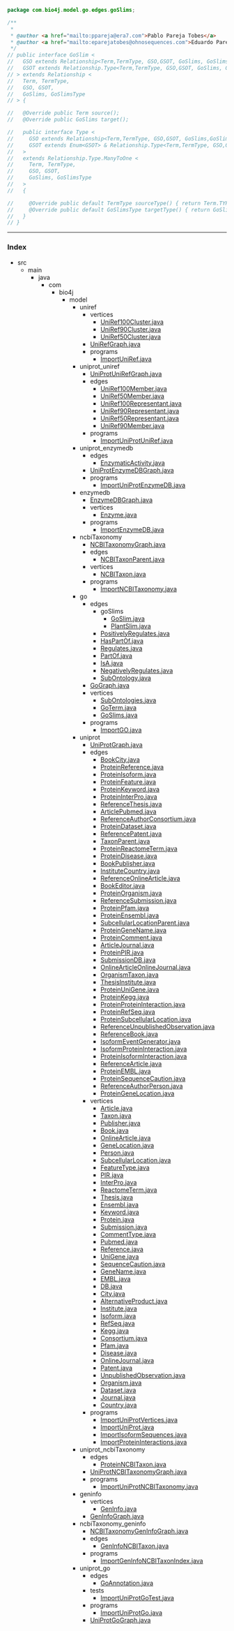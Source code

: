 
```java
package com.bio4j.model.go.edges.goSlims;

/**
 *
 * @author <a href="mailto:ppareja@era7.com">Pablo Pareja Tobes</a>
 * @author <a href="mailto:eparejatobes@ohnosequences.com">Eduardo Pareja-Tobes</a>
 */
// public interface GoSlim <
//   GSO extends Relationship<Term,TermType, GSO,GSOT, GoSlims, GoSlimsType>,
//   GSOT extends Relationship.Type<Term,TermType, GSO,GSOT, GoSlims, GoSlimsType>
// > extends Relationship <
//   Term, TermType,
//   GSO, GSOT,
//   GoSlims, GoSlimsType
// > {

//   @Override public Term source();
//   @Override public GoSlims target();

//   public interface Type <
//     GSO extends Relationship<Term,TermType, GSO,GSOT, GoSlims,GoSlimsType>,
//     GSOT extends Enum<GSOT> & Relationship.Type<Term,TermType, GSO,GSOT, GoSlims,GoSlimsType>
//   > 
//   extends Relationship.Type.ManyToOne <
//     Term, TermType,
//     GSO, GSOT,
//     GoSlims, GoSlimsType
//   >
//   {

//     @Override public default TermType sourceType() { return Term.TYPE; }
//     @Override public default GoSlimsType targetType() { return GoSlims.TYPE; }
//   }
// }

```


------

### Index

+ src
  + main
    + java
      + com
        + bio4j
          + model
            + uniref
              + vertices
                + [UniRef100Cluster.java][main/java/com/bio4j/model/uniref/vertices/UniRef100Cluster.java]
                + [UniRef90Cluster.java][main/java/com/bio4j/model/uniref/vertices/UniRef90Cluster.java]
                + [UniRef50Cluster.java][main/java/com/bio4j/model/uniref/vertices/UniRef50Cluster.java]
              + [UniRefGraph.java][main/java/com/bio4j/model/uniref/UniRefGraph.java]
              + programs
                + [ImportUniRef.java][main/java/com/bio4j/model/uniref/programs/ImportUniRef.java]
            + uniprot_uniref
              + [UniProtUniRefGraph.java][main/java/com/bio4j/model/uniprot_uniref/UniProtUniRefGraph.java]
              + edges
                + [UniRef100Member.java][main/java/com/bio4j/model/uniprot_uniref/edges/UniRef100Member.java]
                + [UniRef50Member.java][main/java/com/bio4j/model/uniprot_uniref/edges/UniRef50Member.java]
                + [UniRef100Representant.java][main/java/com/bio4j/model/uniprot_uniref/edges/UniRef100Representant.java]
                + [UniRef90Representant.java][main/java/com/bio4j/model/uniprot_uniref/edges/UniRef90Representant.java]
                + [UniRef50Representant.java][main/java/com/bio4j/model/uniprot_uniref/edges/UniRef50Representant.java]
                + [UniRef90Member.java][main/java/com/bio4j/model/uniprot_uniref/edges/UniRef90Member.java]
              + programs
                + [ImportUniProtUniRef.java][main/java/com/bio4j/model/uniprot_uniref/programs/ImportUniProtUniRef.java]
            + uniprot_enzymedb
              + edges
                + [EnzymaticActivity.java][main/java/com/bio4j/model/uniprot_enzymedb/edges/EnzymaticActivity.java]
              + [UniProtEnzymeDBGraph.java][main/java/com/bio4j/model/uniprot_enzymedb/UniProtEnzymeDBGraph.java]
              + programs
                + [ImportUniProtEnzymeDB.java][main/java/com/bio4j/model/uniprot_enzymedb/programs/ImportUniProtEnzymeDB.java]
            + enzymedb
              + [EnzymeDBGraph.java][main/java/com/bio4j/model/enzymedb/EnzymeDBGraph.java]
              + vertices
                + [Enzyme.java][main/java/com/bio4j/model/enzymedb/vertices/Enzyme.java]
              + programs
                + [ImportEnzymeDB.java][main/java/com/bio4j/model/enzymedb/programs/ImportEnzymeDB.java]
            + ncbiTaxonomy
              + [NCBITaxonomyGraph.java][main/java/com/bio4j/model/ncbiTaxonomy/NCBITaxonomyGraph.java]
              + edges
                + [NCBITaxonParent.java][main/java/com/bio4j/model/ncbiTaxonomy/edges/NCBITaxonParent.java]
              + vertices
                + [NCBITaxon.java][main/java/com/bio4j/model/ncbiTaxonomy/vertices/NCBITaxon.java]
              + programs
                + [ImportNCBITaxonomy.java][main/java/com/bio4j/model/ncbiTaxonomy/programs/ImportNCBITaxonomy.java]
            + go
              + edges
                + goSlims
                  + [GoSlim.java][main/java/com/bio4j/model/go/edges/goSlims/GoSlim.java]
                  + [PlantSlim.java][main/java/com/bio4j/model/go/edges/goSlims/PlantSlim.java]
                + [PositivelyRegulates.java][main/java/com/bio4j/model/go/edges/PositivelyRegulates.java]
                + [HasPartOf.java][main/java/com/bio4j/model/go/edges/HasPartOf.java]
                + [Regulates.java][main/java/com/bio4j/model/go/edges/Regulates.java]
                + [PartOf.java][main/java/com/bio4j/model/go/edges/PartOf.java]
                + [IsA.java][main/java/com/bio4j/model/go/edges/IsA.java]
                + [NegativelyRegulates.java][main/java/com/bio4j/model/go/edges/NegativelyRegulates.java]
                + [SubOntology.java][main/java/com/bio4j/model/go/edges/SubOntology.java]
              + [GoGraph.java][main/java/com/bio4j/model/go/GoGraph.java]
              + vertices
                + [SubOntologies.java][main/java/com/bio4j/model/go/vertices/SubOntologies.java]
                + [GoTerm.java][main/java/com/bio4j/model/go/vertices/GoTerm.java]
                + [GoSlims.java][main/java/com/bio4j/model/go/vertices/GoSlims.java]
              + programs
                + [ImportGO.java][main/java/com/bio4j/model/go/programs/ImportGO.java]
            + uniprot
              + [UniProtGraph.java][main/java/com/bio4j/model/uniprot/UniProtGraph.java]
              + edges
                + [BookCity.java][main/java/com/bio4j/model/uniprot/edges/BookCity.java]
                + [ProteinReference.java][main/java/com/bio4j/model/uniprot/edges/ProteinReference.java]
                + [ProteinIsoform.java][main/java/com/bio4j/model/uniprot/edges/ProteinIsoform.java]
                + [ProteinFeature.java][main/java/com/bio4j/model/uniprot/edges/ProteinFeature.java]
                + [ProteinKeyword.java][main/java/com/bio4j/model/uniprot/edges/ProteinKeyword.java]
                + [ProteinInterPro.java][main/java/com/bio4j/model/uniprot/edges/ProteinInterPro.java]
                + [ReferenceThesis.java][main/java/com/bio4j/model/uniprot/edges/ReferenceThesis.java]
                + [ArticlePubmed.java][main/java/com/bio4j/model/uniprot/edges/ArticlePubmed.java]
                + [ReferenceAuthorConsortium.java][main/java/com/bio4j/model/uniprot/edges/ReferenceAuthorConsortium.java]
                + [ProteinDataset.java][main/java/com/bio4j/model/uniprot/edges/ProteinDataset.java]
                + [ReferencePatent.java][main/java/com/bio4j/model/uniprot/edges/ReferencePatent.java]
                + [TaxonParent.java][main/java/com/bio4j/model/uniprot/edges/TaxonParent.java]
                + [ProteinReactomeTerm.java][main/java/com/bio4j/model/uniprot/edges/ProteinReactomeTerm.java]
                + [ProteinDisease.java][main/java/com/bio4j/model/uniprot/edges/ProteinDisease.java]
                + [BookPublisher.java][main/java/com/bio4j/model/uniprot/edges/BookPublisher.java]
                + [InstituteCountry.java][main/java/com/bio4j/model/uniprot/edges/InstituteCountry.java]
                + [ReferenceOnlineArticle.java][main/java/com/bio4j/model/uniprot/edges/ReferenceOnlineArticle.java]
                + [BookEditor.java][main/java/com/bio4j/model/uniprot/edges/BookEditor.java]
                + [ProteinOrganism.java][main/java/com/bio4j/model/uniprot/edges/ProteinOrganism.java]
                + [ReferenceSubmission.java][main/java/com/bio4j/model/uniprot/edges/ReferenceSubmission.java]
                + [ProteinPfam.java][main/java/com/bio4j/model/uniprot/edges/ProteinPfam.java]
                + [ProteinEnsembl.java][main/java/com/bio4j/model/uniprot/edges/ProteinEnsembl.java]
                + [SubcellularLocationParent.java][main/java/com/bio4j/model/uniprot/edges/SubcellularLocationParent.java]
                + [ProteinGeneName.java][main/java/com/bio4j/model/uniprot/edges/ProteinGeneName.java]
                + [ProteinComment.java][main/java/com/bio4j/model/uniprot/edges/ProteinComment.java]
                + [ArticleJournal.java][main/java/com/bio4j/model/uniprot/edges/ArticleJournal.java]
                + [ProteinPIR.java][main/java/com/bio4j/model/uniprot/edges/ProteinPIR.java]
                + [SubmissionDB.java][main/java/com/bio4j/model/uniprot/edges/SubmissionDB.java]
                + [OnlineArticleOnlineJournal.java][main/java/com/bio4j/model/uniprot/edges/OnlineArticleOnlineJournal.java]
                + [OrganismTaxon.java][main/java/com/bio4j/model/uniprot/edges/OrganismTaxon.java]
                + [ThesisInstitute.java][main/java/com/bio4j/model/uniprot/edges/ThesisInstitute.java]
                + [ProteinUniGene.java][main/java/com/bio4j/model/uniprot/edges/ProteinUniGene.java]
                + [ProteinKegg.java][main/java/com/bio4j/model/uniprot/edges/ProteinKegg.java]
                + [ProteinProteinInteraction.java][main/java/com/bio4j/model/uniprot/edges/ProteinProteinInteraction.java]
                + [ProteinRefSeq.java][main/java/com/bio4j/model/uniprot/edges/ProteinRefSeq.java]
                + [ProteinSubcellularLocation.java][main/java/com/bio4j/model/uniprot/edges/ProteinSubcellularLocation.java]
                + [ReferenceUnpublishedObservation.java][main/java/com/bio4j/model/uniprot/edges/ReferenceUnpublishedObservation.java]
                + [ReferenceBook.java][main/java/com/bio4j/model/uniprot/edges/ReferenceBook.java]
                + [IsoformEventGenerator.java][main/java/com/bio4j/model/uniprot/edges/IsoformEventGenerator.java]
                + [IsoformProteinInteraction.java][main/java/com/bio4j/model/uniprot/edges/IsoformProteinInteraction.java]
                + [ProteinIsoformInteraction.java][main/java/com/bio4j/model/uniprot/edges/ProteinIsoformInteraction.java]
                + [ReferenceArticle.java][main/java/com/bio4j/model/uniprot/edges/ReferenceArticle.java]
                + [ProteinEMBL.java][main/java/com/bio4j/model/uniprot/edges/ProteinEMBL.java]
                + [ProteinSequenceCaution.java][main/java/com/bio4j/model/uniprot/edges/ProteinSequenceCaution.java]
                + [ReferenceAuthorPerson.java][main/java/com/bio4j/model/uniprot/edges/ReferenceAuthorPerson.java]
                + [ProteinGeneLocation.java][main/java/com/bio4j/model/uniprot/edges/ProteinGeneLocation.java]
              + vertices
                + [Article.java][main/java/com/bio4j/model/uniprot/vertices/Article.java]
                + [Taxon.java][main/java/com/bio4j/model/uniprot/vertices/Taxon.java]
                + [Publisher.java][main/java/com/bio4j/model/uniprot/vertices/Publisher.java]
                + [Book.java][main/java/com/bio4j/model/uniprot/vertices/Book.java]
                + [OnlineArticle.java][main/java/com/bio4j/model/uniprot/vertices/OnlineArticle.java]
                + [GeneLocation.java][main/java/com/bio4j/model/uniprot/vertices/GeneLocation.java]
                + [Person.java][main/java/com/bio4j/model/uniprot/vertices/Person.java]
                + [SubcellularLocation.java][main/java/com/bio4j/model/uniprot/vertices/SubcellularLocation.java]
                + [FeatureType.java][main/java/com/bio4j/model/uniprot/vertices/FeatureType.java]
                + [PIR.java][main/java/com/bio4j/model/uniprot/vertices/PIR.java]
                + [InterPro.java][main/java/com/bio4j/model/uniprot/vertices/InterPro.java]
                + [ReactomeTerm.java][main/java/com/bio4j/model/uniprot/vertices/ReactomeTerm.java]
                + [Thesis.java][main/java/com/bio4j/model/uniprot/vertices/Thesis.java]
                + [Ensembl.java][main/java/com/bio4j/model/uniprot/vertices/Ensembl.java]
                + [Keyword.java][main/java/com/bio4j/model/uniprot/vertices/Keyword.java]
                + [Protein.java][main/java/com/bio4j/model/uniprot/vertices/Protein.java]
                + [Submission.java][main/java/com/bio4j/model/uniprot/vertices/Submission.java]
                + [CommentType.java][main/java/com/bio4j/model/uniprot/vertices/CommentType.java]
                + [Pubmed.java][main/java/com/bio4j/model/uniprot/vertices/Pubmed.java]
                + [Reference.java][main/java/com/bio4j/model/uniprot/vertices/Reference.java]
                + [UniGene.java][main/java/com/bio4j/model/uniprot/vertices/UniGene.java]
                + [SequenceCaution.java][main/java/com/bio4j/model/uniprot/vertices/SequenceCaution.java]
                + [GeneName.java][main/java/com/bio4j/model/uniprot/vertices/GeneName.java]
                + [EMBL.java][main/java/com/bio4j/model/uniprot/vertices/EMBL.java]
                + [DB.java][main/java/com/bio4j/model/uniprot/vertices/DB.java]
                + [City.java][main/java/com/bio4j/model/uniprot/vertices/City.java]
                + [AlternativeProduct.java][main/java/com/bio4j/model/uniprot/vertices/AlternativeProduct.java]
                + [Institute.java][main/java/com/bio4j/model/uniprot/vertices/Institute.java]
                + [Isoform.java][main/java/com/bio4j/model/uniprot/vertices/Isoform.java]
                + [RefSeq.java][main/java/com/bio4j/model/uniprot/vertices/RefSeq.java]
                + [Kegg.java][main/java/com/bio4j/model/uniprot/vertices/Kegg.java]
                + [Consortium.java][main/java/com/bio4j/model/uniprot/vertices/Consortium.java]
                + [Pfam.java][main/java/com/bio4j/model/uniprot/vertices/Pfam.java]
                + [Disease.java][main/java/com/bio4j/model/uniprot/vertices/Disease.java]
                + [OnlineJournal.java][main/java/com/bio4j/model/uniprot/vertices/OnlineJournal.java]
                + [Patent.java][main/java/com/bio4j/model/uniprot/vertices/Patent.java]
                + [UnpublishedObservation.java][main/java/com/bio4j/model/uniprot/vertices/UnpublishedObservation.java]
                + [Organism.java][main/java/com/bio4j/model/uniprot/vertices/Organism.java]
                + [Dataset.java][main/java/com/bio4j/model/uniprot/vertices/Dataset.java]
                + [Journal.java][main/java/com/bio4j/model/uniprot/vertices/Journal.java]
                + [Country.java][main/java/com/bio4j/model/uniprot/vertices/Country.java]
              + programs
                + [ImportUniProtVertices.java][main/java/com/bio4j/model/uniprot/programs/ImportUniProtVertices.java]
                + [ImportUniProt.java][main/java/com/bio4j/model/uniprot/programs/ImportUniProt.java]
                + [ImportIsoformSequences.java][main/java/com/bio4j/model/uniprot/programs/ImportIsoformSequences.java]
                + [ImportProteinInteractions.java][main/java/com/bio4j/model/uniprot/programs/ImportProteinInteractions.java]
            + uniprot_ncbiTaxonomy
              + edges
                + [ProteinNCBITaxon.java][main/java/com/bio4j/model/uniprot_ncbiTaxonomy/edges/ProteinNCBITaxon.java]
              + [UniProtNCBITaxonomyGraph.java][main/java/com/bio4j/model/uniprot_ncbiTaxonomy/UniProtNCBITaxonomyGraph.java]
              + programs
                + [ImportUniProtNCBITaxonomy.java][main/java/com/bio4j/model/uniprot_ncbiTaxonomy/programs/ImportUniProtNCBITaxonomy.java]
            + geninfo
              + vertices
                + [GenInfo.java][main/java/com/bio4j/model/geninfo/vertices/GenInfo.java]
              + [GenInfoGraph.java][main/java/com/bio4j/model/geninfo/GenInfoGraph.java]
            + ncbiTaxonomy_geninfo
              + [NCBITaxonomyGenInfoGraph.java][main/java/com/bio4j/model/ncbiTaxonomy_geninfo/NCBITaxonomyGenInfoGraph.java]
              + edges
                + [GenInfoNCBITaxon.java][main/java/com/bio4j/model/ncbiTaxonomy_geninfo/edges/GenInfoNCBITaxon.java]
              + programs
                + [ImportGenInfoNCBITaxonIndex.java][main/java/com/bio4j/model/ncbiTaxonomy_geninfo/programs/ImportGenInfoNCBITaxonIndex.java]
            + uniprot_go
              + edges
                + [GoAnnotation.java][main/java/com/bio4j/model/uniprot_go/edges/GoAnnotation.java]
              + tests
                + [ImportUniProtGoTest.java][main/java/com/bio4j/model/uniprot_go/tests/ImportUniProtGoTest.java]
              + programs
                + [ImportUniProtGo.java][main/java/com/bio4j/model/uniprot_go/programs/ImportUniProtGo.java]
              + [UniProtGoGraph.java][main/java/com/bio4j/model/uniprot_go/UniProtGoGraph.java]

[main/java/com/bio4j/model/uniref/vertices/UniRef100Cluster.java]: ../../../uniref/vertices/UniRef100Cluster.java.md
[main/java/com/bio4j/model/uniref/vertices/UniRef90Cluster.java]: ../../../uniref/vertices/UniRef90Cluster.java.md
[main/java/com/bio4j/model/uniref/vertices/UniRef50Cluster.java]: ../../../uniref/vertices/UniRef50Cluster.java.md
[main/java/com/bio4j/model/uniref/UniRefGraph.java]: ../../../uniref/UniRefGraph.java.md
[main/java/com/bio4j/model/uniref/programs/ImportUniRef.java]: ../../../uniref/programs/ImportUniRef.java.md
[main/java/com/bio4j/model/uniprot_uniref/UniProtUniRefGraph.java]: ../../../uniprot_uniref/UniProtUniRefGraph.java.md
[main/java/com/bio4j/model/uniprot_uniref/edges/UniRef100Member.java]: ../../../uniprot_uniref/edges/UniRef100Member.java.md
[main/java/com/bio4j/model/uniprot_uniref/edges/UniRef50Member.java]: ../../../uniprot_uniref/edges/UniRef50Member.java.md
[main/java/com/bio4j/model/uniprot_uniref/edges/UniRef100Representant.java]: ../../../uniprot_uniref/edges/UniRef100Representant.java.md
[main/java/com/bio4j/model/uniprot_uniref/edges/UniRef90Representant.java]: ../../../uniprot_uniref/edges/UniRef90Representant.java.md
[main/java/com/bio4j/model/uniprot_uniref/edges/UniRef50Representant.java]: ../../../uniprot_uniref/edges/UniRef50Representant.java.md
[main/java/com/bio4j/model/uniprot_uniref/edges/UniRef90Member.java]: ../../../uniprot_uniref/edges/UniRef90Member.java.md
[main/java/com/bio4j/model/uniprot_uniref/programs/ImportUniProtUniRef.java]: ../../../uniprot_uniref/programs/ImportUniProtUniRef.java.md
[main/java/com/bio4j/model/uniprot_enzymedb/edges/EnzymaticActivity.java]: ../../../uniprot_enzymedb/edges/EnzymaticActivity.java.md
[main/java/com/bio4j/model/uniprot_enzymedb/UniProtEnzymeDBGraph.java]: ../../../uniprot_enzymedb/UniProtEnzymeDBGraph.java.md
[main/java/com/bio4j/model/uniprot_enzymedb/programs/ImportUniProtEnzymeDB.java]: ../../../uniprot_enzymedb/programs/ImportUniProtEnzymeDB.java.md
[main/java/com/bio4j/model/enzymedb/EnzymeDBGraph.java]: ../../../enzymedb/EnzymeDBGraph.java.md
[main/java/com/bio4j/model/enzymedb/vertices/Enzyme.java]: ../../../enzymedb/vertices/Enzyme.java.md
[main/java/com/bio4j/model/enzymedb/programs/ImportEnzymeDB.java]: ../../../enzymedb/programs/ImportEnzymeDB.java.md
[main/java/com/bio4j/model/ncbiTaxonomy/NCBITaxonomyGraph.java]: ../../../ncbiTaxonomy/NCBITaxonomyGraph.java.md
[main/java/com/bio4j/model/ncbiTaxonomy/edges/NCBITaxonParent.java]: ../../../ncbiTaxonomy/edges/NCBITaxonParent.java.md
[main/java/com/bio4j/model/ncbiTaxonomy/vertices/NCBITaxon.java]: ../../../ncbiTaxonomy/vertices/NCBITaxon.java.md
[main/java/com/bio4j/model/ncbiTaxonomy/programs/ImportNCBITaxonomy.java]: ../../../ncbiTaxonomy/programs/ImportNCBITaxonomy.java.md
[main/java/com/bio4j/model/go/edges/goSlims/GoSlim.java]: GoSlim.java.md
[main/java/com/bio4j/model/go/edges/goSlims/PlantSlim.java]: PlantSlim.java.md
[main/java/com/bio4j/model/go/edges/PositivelyRegulates.java]: ../PositivelyRegulates.java.md
[main/java/com/bio4j/model/go/edges/HasPartOf.java]: ../HasPartOf.java.md
[main/java/com/bio4j/model/go/edges/Regulates.java]: ../Regulates.java.md
[main/java/com/bio4j/model/go/edges/PartOf.java]: ../PartOf.java.md
[main/java/com/bio4j/model/go/edges/IsA.java]: ../IsA.java.md
[main/java/com/bio4j/model/go/edges/NegativelyRegulates.java]: ../NegativelyRegulates.java.md
[main/java/com/bio4j/model/go/edges/SubOntology.java]: ../SubOntology.java.md
[main/java/com/bio4j/model/go/GoGraph.java]: ../../GoGraph.java.md
[main/java/com/bio4j/model/go/vertices/SubOntologies.java]: ../../vertices/SubOntologies.java.md
[main/java/com/bio4j/model/go/vertices/GoTerm.java]: ../../vertices/GoTerm.java.md
[main/java/com/bio4j/model/go/vertices/GoSlims.java]: ../../vertices/GoSlims.java.md
[main/java/com/bio4j/model/go/programs/ImportGO.java]: ../../programs/ImportGO.java.md
[main/java/com/bio4j/model/uniprot/UniProtGraph.java]: ../../../uniprot/UniProtGraph.java.md
[main/java/com/bio4j/model/uniprot/edges/BookCity.java]: ../../../uniprot/edges/BookCity.java.md
[main/java/com/bio4j/model/uniprot/edges/ProteinReference.java]: ../../../uniprot/edges/ProteinReference.java.md
[main/java/com/bio4j/model/uniprot/edges/ProteinIsoform.java]: ../../../uniprot/edges/ProteinIsoform.java.md
[main/java/com/bio4j/model/uniprot/edges/ProteinFeature.java]: ../../../uniprot/edges/ProteinFeature.java.md
[main/java/com/bio4j/model/uniprot/edges/ProteinKeyword.java]: ../../../uniprot/edges/ProteinKeyword.java.md
[main/java/com/bio4j/model/uniprot/edges/ProteinInterPro.java]: ../../../uniprot/edges/ProteinInterPro.java.md
[main/java/com/bio4j/model/uniprot/edges/ReferenceThesis.java]: ../../../uniprot/edges/ReferenceThesis.java.md
[main/java/com/bio4j/model/uniprot/edges/ArticlePubmed.java]: ../../../uniprot/edges/ArticlePubmed.java.md
[main/java/com/bio4j/model/uniprot/edges/ReferenceAuthorConsortium.java]: ../../../uniprot/edges/ReferenceAuthorConsortium.java.md
[main/java/com/bio4j/model/uniprot/edges/ProteinDataset.java]: ../../../uniprot/edges/ProteinDataset.java.md
[main/java/com/bio4j/model/uniprot/edges/ReferencePatent.java]: ../../../uniprot/edges/ReferencePatent.java.md
[main/java/com/bio4j/model/uniprot/edges/TaxonParent.java]: ../../../uniprot/edges/TaxonParent.java.md
[main/java/com/bio4j/model/uniprot/edges/ProteinReactomeTerm.java]: ../../../uniprot/edges/ProteinReactomeTerm.java.md
[main/java/com/bio4j/model/uniprot/edges/ProteinDisease.java]: ../../../uniprot/edges/ProteinDisease.java.md
[main/java/com/bio4j/model/uniprot/edges/BookPublisher.java]: ../../../uniprot/edges/BookPublisher.java.md
[main/java/com/bio4j/model/uniprot/edges/InstituteCountry.java]: ../../../uniprot/edges/InstituteCountry.java.md
[main/java/com/bio4j/model/uniprot/edges/ReferenceOnlineArticle.java]: ../../../uniprot/edges/ReferenceOnlineArticle.java.md
[main/java/com/bio4j/model/uniprot/edges/BookEditor.java]: ../../../uniprot/edges/BookEditor.java.md
[main/java/com/bio4j/model/uniprot/edges/ProteinOrganism.java]: ../../../uniprot/edges/ProteinOrganism.java.md
[main/java/com/bio4j/model/uniprot/edges/ReferenceSubmission.java]: ../../../uniprot/edges/ReferenceSubmission.java.md
[main/java/com/bio4j/model/uniprot/edges/ProteinPfam.java]: ../../../uniprot/edges/ProteinPfam.java.md
[main/java/com/bio4j/model/uniprot/edges/ProteinEnsembl.java]: ../../../uniprot/edges/ProteinEnsembl.java.md
[main/java/com/bio4j/model/uniprot/edges/SubcellularLocationParent.java]: ../../../uniprot/edges/SubcellularLocationParent.java.md
[main/java/com/bio4j/model/uniprot/edges/ProteinGeneName.java]: ../../../uniprot/edges/ProteinGeneName.java.md
[main/java/com/bio4j/model/uniprot/edges/ProteinComment.java]: ../../../uniprot/edges/ProteinComment.java.md
[main/java/com/bio4j/model/uniprot/edges/ArticleJournal.java]: ../../../uniprot/edges/ArticleJournal.java.md
[main/java/com/bio4j/model/uniprot/edges/ProteinPIR.java]: ../../../uniprot/edges/ProteinPIR.java.md
[main/java/com/bio4j/model/uniprot/edges/SubmissionDB.java]: ../../../uniprot/edges/SubmissionDB.java.md
[main/java/com/bio4j/model/uniprot/edges/OnlineArticleOnlineJournal.java]: ../../../uniprot/edges/OnlineArticleOnlineJournal.java.md
[main/java/com/bio4j/model/uniprot/edges/OrganismTaxon.java]: ../../../uniprot/edges/OrganismTaxon.java.md
[main/java/com/bio4j/model/uniprot/edges/ThesisInstitute.java]: ../../../uniprot/edges/ThesisInstitute.java.md
[main/java/com/bio4j/model/uniprot/edges/ProteinUniGene.java]: ../../../uniprot/edges/ProteinUniGene.java.md
[main/java/com/bio4j/model/uniprot/edges/ProteinKegg.java]: ../../../uniprot/edges/ProteinKegg.java.md
[main/java/com/bio4j/model/uniprot/edges/ProteinProteinInteraction.java]: ../../../uniprot/edges/ProteinProteinInteraction.java.md
[main/java/com/bio4j/model/uniprot/edges/ProteinRefSeq.java]: ../../../uniprot/edges/ProteinRefSeq.java.md
[main/java/com/bio4j/model/uniprot/edges/ProteinSubcellularLocation.java]: ../../../uniprot/edges/ProteinSubcellularLocation.java.md
[main/java/com/bio4j/model/uniprot/edges/ReferenceUnpublishedObservation.java]: ../../../uniprot/edges/ReferenceUnpublishedObservation.java.md
[main/java/com/bio4j/model/uniprot/edges/ReferenceBook.java]: ../../../uniprot/edges/ReferenceBook.java.md
[main/java/com/bio4j/model/uniprot/edges/IsoformEventGenerator.java]: ../../../uniprot/edges/IsoformEventGenerator.java.md
[main/java/com/bio4j/model/uniprot/edges/IsoformProteinInteraction.java]: ../../../uniprot/edges/IsoformProteinInteraction.java.md
[main/java/com/bio4j/model/uniprot/edges/ProteinIsoformInteraction.java]: ../../../uniprot/edges/ProteinIsoformInteraction.java.md
[main/java/com/bio4j/model/uniprot/edges/ReferenceArticle.java]: ../../../uniprot/edges/ReferenceArticle.java.md
[main/java/com/bio4j/model/uniprot/edges/ProteinEMBL.java]: ../../../uniprot/edges/ProteinEMBL.java.md
[main/java/com/bio4j/model/uniprot/edges/ProteinSequenceCaution.java]: ../../../uniprot/edges/ProteinSequenceCaution.java.md
[main/java/com/bio4j/model/uniprot/edges/ReferenceAuthorPerson.java]: ../../../uniprot/edges/ReferenceAuthorPerson.java.md
[main/java/com/bio4j/model/uniprot/edges/ProteinGeneLocation.java]: ../../../uniprot/edges/ProteinGeneLocation.java.md
[main/java/com/bio4j/model/uniprot/vertices/Article.java]: ../../../uniprot/vertices/Article.java.md
[main/java/com/bio4j/model/uniprot/vertices/Taxon.java]: ../../../uniprot/vertices/Taxon.java.md
[main/java/com/bio4j/model/uniprot/vertices/Publisher.java]: ../../../uniprot/vertices/Publisher.java.md
[main/java/com/bio4j/model/uniprot/vertices/Book.java]: ../../../uniprot/vertices/Book.java.md
[main/java/com/bio4j/model/uniprot/vertices/OnlineArticle.java]: ../../../uniprot/vertices/OnlineArticle.java.md
[main/java/com/bio4j/model/uniprot/vertices/GeneLocation.java]: ../../../uniprot/vertices/GeneLocation.java.md
[main/java/com/bio4j/model/uniprot/vertices/Person.java]: ../../../uniprot/vertices/Person.java.md
[main/java/com/bio4j/model/uniprot/vertices/SubcellularLocation.java]: ../../../uniprot/vertices/SubcellularLocation.java.md
[main/java/com/bio4j/model/uniprot/vertices/FeatureType.java]: ../../../uniprot/vertices/FeatureType.java.md
[main/java/com/bio4j/model/uniprot/vertices/PIR.java]: ../../../uniprot/vertices/PIR.java.md
[main/java/com/bio4j/model/uniprot/vertices/InterPro.java]: ../../../uniprot/vertices/InterPro.java.md
[main/java/com/bio4j/model/uniprot/vertices/ReactomeTerm.java]: ../../../uniprot/vertices/ReactomeTerm.java.md
[main/java/com/bio4j/model/uniprot/vertices/Thesis.java]: ../../../uniprot/vertices/Thesis.java.md
[main/java/com/bio4j/model/uniprot/vertices/Ensembl.java]: ../../../uniprot/vertices/Ensembl.java.md
[main/java/com/bio4j/model/uniprot/vertices/Keyword.java]: ../../../uniprot/vertices/Keyword.java.md
[main/java/com/bio4j/model/uniprot/vertices/Protein.java]: ../../../uniprot/vertices/Protein.java.md
[main/java/com/bio4j/model/uniprot/vertices/Submission.java]: ../../../uniprot/vertices/Submission.java.md
[main/java/com/bio4j/model/uniprot/vertices/CommentType.java]: ../../../uniprot/vertices/CommentType.java.md
[main/java/com/bio4j/model/uniprot/vertices/Pubmed.java]: ../../../uniprot/vertices/Pubmed.java.md
[main/java/com/bio4j/model/uniprot/vertices/Reference.java]: ../../../uniprot/vertices/Reference.java.md
[main/java/com/bio4j/model/uniprot/vertices/UniGene.java]: ../../../uniprot/vertices/UniGene.java.md
[main/java/com/bio4j/model/uniprot/vertices/SequenceCaution.java]: ../../../uniprot/vertices/SequenceCaution.java.md
[main/java/com/bio4j/model/uniprot/vertices/GeneName.java]: ../../../uniprot/vertices/GeneName.java.md
[main/java/com/bio4j/model/uniprot/vertices/EMBL.java]: ../../../uniprot/vertices/EMBL.java.md
[main/java/com/bio4j/model/uniprot/vertices/DB.java]: ../../../uniprot/vertices/DB.java.md
[main/java/com/bio4j/model/uniprot/vertices/City.java]: ../../../uniprot/vertices/City.java.md
[main/java/com/bio4j/model/uniprot/vertices/AlternativeProduct.java]: ../../../uniprot/vertices/AlternativeProduct.java.md
[main/java/com/bio4j/model/uniprot/vertices/Institute.java]: ../../../uniprot/vertices/Institute.java.md
[main/java/com/bio4j/model/uniprot/vertices/Isoform.java]: ../../../uniprot/vertices/Isoform.java.md
[main/java/com/bio4j/model/uniprot/vertices/RefSeq.java]: ../../../uniprot/vertices/RefSeq.java.md
[main/java/com/bio4j/model/uniprot/vertices/Kegg.java]: ../../../uniprot/vertices/Kegg.java.md
[main/java/com/bio4j/model/uniprot/vertices/Consortium.java]: ../../../uniprot/vertices/Consortium.java.md
[main/java/com/bio4j/model/uniprot/vertices/Pfam.java]: ../../../uniprot/vertices/Pfam.java.md
[main/java/com/bio4j/model/uniprot/vertices/Disease.java]: ../../../uniprot/vertices/Disease.java.md
[main/java/com/bio4j/model/uniprot/vertices/OnlineJournal.java]: ../../../uniprot/vertices/OnlineJournal.java.md
[main/java/com/bio4j/model/uniprot/vertices/Patent.java]: ../../../uniprot/vertices/Patent.java.md
[main/java/com/bio4j/model/uniprot/vertices/UnpublishedObservation.java]: ../../../uniprot/vertices/UnpublishedObservation.java.md
[main/java/com/bio4j/model/uniprot/vertices/Organism.java]: ../../../uniprot/vertices/Organism.java.md
[main/java/com/bio4j/model/uniprot/vertices/Dataset.java]: ../../../uniprot/vertices/Dataset.java.md
[main/java/com/bio4j/model/uniprot/vertices/Journal.java]: ../../../uniprot/vertices/Journal.java.md
[main/java/com/bio4j/model/uniprot/vertices/Country.java]: ../../../uniprot/vertices/Country.java.md
[main/java/com/bio4j/model/uniprot/programs/ImportUniProtVertices.java]: ../../../uniprot/programs/ImportUniProtVertices.java.md
[main/java/com/bio4j/model/uniprot/programs/ImportUniProt.java]: ../../../uniprot/programs/ImportUniProt.java.md
[main/java/com/bio4j/model/uniprot/programs/ImportIsoformSequences.java]: ../../../uniprot/programs/ImportIsoformSequences.java.md
[main/java/com/bio4j/model/uniprot/programs/ImportProteinInteractions.java]: ../../../uniprot/programs/ImportProteinInteractions.java.md
[main/java/com/bio4j/model/uniprot_ncbiTaxonomy/edges/ProteinNCBITaxon.java]: ../../../uniprot_ncbiTaxonomy/edges/ProteinNCBITaxon.java.md
[main/java/com/bio4j/model/uniprot_ncbiTaxonomy/UniProtNCBITaxonomyGraph.java]: ../../../uniprot_ncbiTaxonomy/UniProtNCBITaxonomyGraph.java.md
[main/java/com/bio4j/model/uniprot_ncbiTaxonomy/programs/ImportUniProtNCBITaxonomy.java]: ../../../uniprot_ncbiTaxonomy/programs/ImportUniProtNCBITaxonomy.java.md
[main/java/com/bio4j/model/geninfo/vertices/GenInfo.java]: ../../../geninfo/vertices/GenInfo.java.md
[main/java/com/bio4j/model/geninfo/GenInfoGraph.java]: ../../../geninfo/GenInfoGraph.java.md
[main/java/com/bio4j/model/ncbiTaxonomy_geninfo/NCBITaxonomyGenInfoGraph.java]: ../../../ncbiTaxonomy_geninfo/NCBITaxonomyGenInfoGraph.java.md
[main/java/com/bio4j/model/ncbiTaxonomy_geninfo/edges/GenInfoNCBITaxon.java]: ../../../ncbiTaxonomy_geninfo/edges/GenInfoNCBITaxon.java.md
[main/java/com/bio4j/model/ncbiTaxonomy_geninfo/programs/ImportGenInfoNCBITaxonIndex.java]: ../../../ncbiTaxonomy_geninfo/programs/ImportGenInfoNCBITaxonIndex.java.md
[main/java/com/bio4j/model/uniprot_go/edges/GoAnnotation.java]: ../../../uniprot_go/edges/GoAnnotation.java.md
[main/java/com/bio4j/model/uniprot_go/tests/ImportUniProtGoTest.java]: ../../../uniprot_go/tests/ImportUniProtGoTest.java.md
[main/java/com/bio4j/model/uniprot_go/programs/ImportUniProtGo.java]: ../../../uniprot_go/programs/ImportUniProtGo.java.md
[main/java/com/bio4j/model/uniprot_go/UniProtGoGraph.java]: ../../../uniprot_go/UniProtGoGraph.java.md